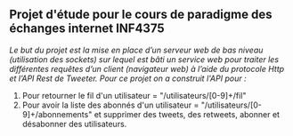 ## Projet d'étude pour le cours de paradigme des échanges internet INF4375

*Le but du projet est la mise en place d’un serveur web de bas niveau (utilisation des sockets) sur lequel est bâti un service web pour traiter les différentes requêtes d’un client (navigateur web) à l’aide du protocole Http et l’API  Rest de Tweeter. Pour ce projet on a construit l'API pour :*
1. Pour retourner le fil d'un utilisateur = "/utilisateurs/[0-9]+/fil"
2. Pour avoir la liste des abonnés d'un utilisateur = "/utilisateurs/[0-9]+/abonnements"
et supprimer des tweets, des retweets, abonner et désabonner des utilisateurs.
